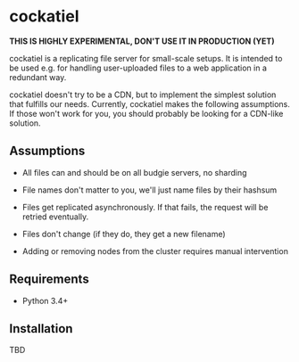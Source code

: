 cockatiel
=========

**THIS IS HIGHLY EXPERIMENTAL, DON'T USE IT IN PRODUCTION (YET)**

cockatiel is a replicating file server for small-scale setups. It is intended
to be used e.g. for handling user-uploaded files to a web application
in a redundant way.

cockatiel doesn't try to be a CDN, but to implement the simplest
solution that fulfills our needs. Currently, cockatiel makes the following
assumptions. If those won't work for you, you should probably be looking
for a CDN-like solution.

Assumptions
-----------

* All files can and should be on all budgie servers, no sharding

* File names don't matter to you, we'll just name files by their hashsum

* Files get replicated asynchronously. If that fails, the request will
  be retried eventually.

* Files don't change (if they do, they get a new filename)

* Adding or removing nodes from the cluster requires manual intervention

Requirements
------------

* Python 3.4+

Installation
------------

TBD